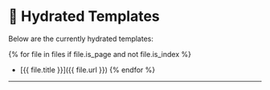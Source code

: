 # 🧬 Hydrated Templates

Below are the currently hydrated templates:

{% for file in files if file.is_page and not file.is_index %}
- [{{ file.title }}]({{ file.url }})
{% endfor %}

---

<div id="countdown"></div>
<script>
  const endTime = new Date("{{ COUNTDOWN_END }}");
  const countdown = document.getElementById("countdown");
  setInterval(() => {
    const now = new Date();
    const diff = endTime - now;
    const hours = Math.floor(diff / 3600000);
    const minutes = Math.floor((diff % 3600000) / 60000);
    countdown.textContent = `Global hydration expires in: ${hours}h ${minutes}m`;
  }, 60000);
</script>
